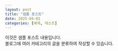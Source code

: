 ```yaml
---
layout: post
title: "샘플 포스트"
date: 2025-04-01
categories: [예제, 테스트]
---
```


이것은 샘플 포스트 내용입니다.  
블로그에 여러 카테고리의 글을 분류하여 작성할 수 있습니다.

